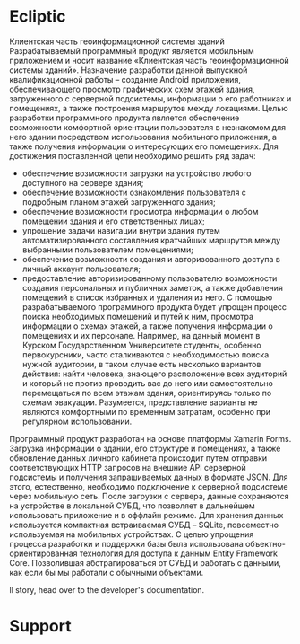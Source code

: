 # Ecliptic
Клиентская часть геоинформационной системы зданий
  Разрабатываемый программный продукт является мобильным приложением и носит название «Клиентская часть геоинформационной системы зданий». 
Назначение разработки данной выпускной квалификационной работы – создание Android приложения, обеспечивающего просмотр графических схем этажей здания, 
загруженного с серверной подсистемы, информации о его работниках и помещениях, а также построения маршрутов между локациями. 
  Целью разработки программного продукта является обеспечение возможности комфортной ориентации пользователя в незнакомом для него здании 
  посредством использования мобильного приложения, а также получения информации о интересующих его помещениях.
 Для достижения поставленной цели необходимо решить ряд задач:
-	обеспечение возможности загрузки на устройство любого доступного на сервере здания;
-	обеспечение возможности ознакомления пользователя с подробным планом этажей загруженного здания;
-	обеспечение возможности просмотра информации о любом помещении здания и его ответственных лицах;
-	упрощение задачи навигации внутри здания путем автоматизированного составления кратчайших маршрутов между выбранными пользователем помещениями;
-	обеспечение возможности создания и авторизованного доступа в личный аккаунт пользователя;
-	предоставление авторизированному пользователю возможности создания персональных и публичных заметок, а также добавления помещений в список избранных и удаления из него.
  С помощью разрабатываемого программного продукта будет упрощен процесс поиска необходимых помещений и путей к ним, просмотра информации о схемах этажей, а также получения информации о помещениях и их персонале. Например, на данный момент в Курском Государственном Университете студенты, особенно первокурсники, часто сталкиваются с необходимостью поиска нужной аудитории, в таком случае есть несколько вариантов действия: найти человека, знающего расположение всех аудиторий и который не против проводить вас до него или самостоятельно перемещаться по всем этажам здания, ориентируясь только по схемам эвакуации. Разумеется, представление варианты не являются комфортными по временным затратам, особенно при регулярном использовании. 
  
  Программный продукт разработан на основе платформы Xamarin Forms. 
  Загрузка информации о здании, его структуре и помещениях, а также обновление данных личного кабинета происходит путем отправки соответствующих HTTP запросов на внешние API серверной подсистемы и получения запрашиваемых данных в формате JSON. 
Для этого, естественно, необходимо подключение к серверной подсистеме через мобильную сеть. 
После загрузки с сервера, данные сохраняются на устройстве в локальной СУБД, что позволяет в дальнейшем использовать приложение и в оффлайн режиме. 
Для хранения данных используется компактная встраиваемая СУБД –  SQLite, повсеместно используемая на мобильных устройствах. С целью упрощения процесса разработки и поддержки базы была использована объектно-ориентированная технология для доступа к данным Entity Framework Core. Позволившая абстрагироваться от СУБД и работать с данными, как если бы мы работали с обычными объектами.

ll story, head over to the developer's documentation.

# Support
